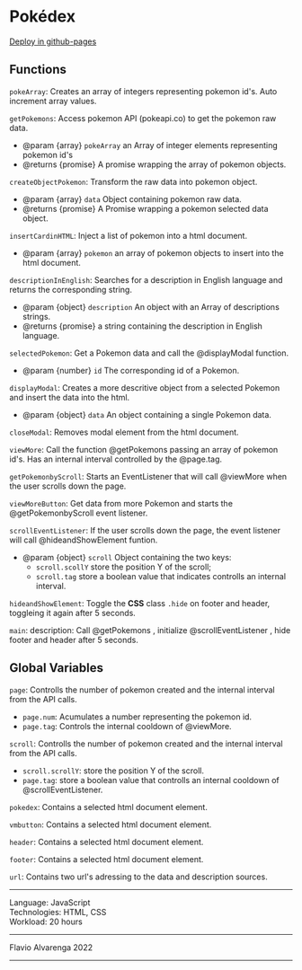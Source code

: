 # Pokédex
[Deploy in github-pages](https://alvalenda.github.io/pokedex/)

## Functions

`pokeArray`: Creates an array of integers representing pokemon id's. Auto increment array values.

`getPokemons`: Access pokemon API (pokeapi.co) to get the pokemon raw data.
 * @param {array} `pokeArray` an Array of integer elements  representing pokemon id's
 * @returns {promise} A promise wrapping the array of pokemon objects.

`createObjectPokemon`: Transform the raw data into pokemon object.
 * @param {array} `data` Object containing pokemon raw data.
 * @returns {promise} A Promise wrapping a pokemon selected data object.

`insertCardinHTML`: Inject a list of pokemon into a html document.
 * @param {array} `pokemon` an array of pokemon objects to insert into the html document.

`descriptionInEnglish`: Searches for a description in English language and returns the corresponding string.
 * @param {object} `description` An object with an Array of descriptions strings.
 * @returns {promise} a string containing the description in English language.

`selectedPokemon`: Get a Pokemon data and call the @displayModal function.
 * @param {number} `id` The corresponding id of a Pokemon.

`displayModal`: Creates a more descritive object from a selected Pokemon and insert the data into the html.
 * @param {object} `data` An object containing a single Pokemon data.

`closeModal`: Removes modal element from the html document.

`viewMore`: Call the function @getPokemons passing an array of pokemon id's. Has an internal interval controlled by the @page.tag.

`getPokemonbyScroll`: Starts an EventListener that will call @viewMore when the user scrolls down the page.

`viewMoreButton`: Get data from more Pokemon and starts the @getPokemonbyScroll event listener.

`scrollEventListener`: If the user scrolls down the page, the event listener will call @hideandShowElement funtion.
 * @param {object} `scroll` Object containing the two keys: 
    * `scroll.scollY` store the position Y of the scroll; 
    * `scroll.tag` store a boolean value that indicates controlls an internal interval.

`hideandShowElement`: Toggle the **CSS** class `.hide` on footer and header, toggleing it again after 5 seconds.

`main`: description: Call @getPokemons , initialize  @scrollEventListener , hide footer and header after 5 seconds.

## Global Variables

`page`: Controlls the number of pokemon created and the internal interval from the API calls. 
 * `page.num`: Acumulates a number representing the pokemon id.
 * `page.tag`: Controls the internal cooldown of @viewMore.

 `scroll`: Controlls the number of pokemon created and the internal interval from the API calls. 
 * `scroll.scrollY`: store the position Y of the scroll.
 * `page.tag`: store a boolean value that controlls an internal cooldown of @scrollEventListener.

`pokedex`: Contains a selected html document element. 

`vmbutton`: Contains a selected html document element.

`header`: Contains a selected html document element.

`footer`: Contains a selected html document element.

`url`: Contains two url's adressing to the data and description sources.

---

Language: JavaScript  
Technologies: HTML, CSS  
Workload: 20 hours  

---

Flavio Alvarenga 2022  

---

